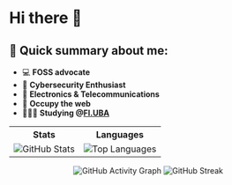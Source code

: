 # Hi there 👋
## 📝 Quick summary about me:
- 💻 **FOSS advocate**
- 🔐 **Cybersecurity Enthusiast** 
- 📡 **Electronics & Telecommunications**    
- 🏴 **Occupy the web**
- 👩🏻‍💻 **Studying @[FI.UBA](https://www.fi.uba.ar/grado/carreras/ingenieria-en-informatica/plan-de-estudios)**

<div align="center">
  <table>
    <tr>
      <th>Stats</th>
      <th>Languages</th>
    </tr>
    <tr>
      <td><img src="https://github-readme-stats.vercel.app/api?username=qbixxx&theme=tokyonight&show_icons=true&include_all_commits=true&count_private=true" alt="GitHub Stats"></td>
      <td><img src="https://github-readme-stats.vercel.app/api/top-langs/?username=qbixxx&layout=compact&theme=tokyonight" alt="Top Languages"></td>
    </tr>
  </table>
</div>


 <div align="center">
<img src="https://github-readme-activity-graph.vercel.app/graph?username=qbixxx&theme=github-dark&point=00000000&radius=160#gh-dark-mode-only" alt="GitHub Activity Graph">

       
     
<img src="https://github-readme-streak-stats.herokuapp.com?user=qbixxx&border_radius=20&theme=tokyonight&date_format=j%20M%5B%20Y%5D#gh-dark-mode-only" alt="GitHub Streak">

</div>

